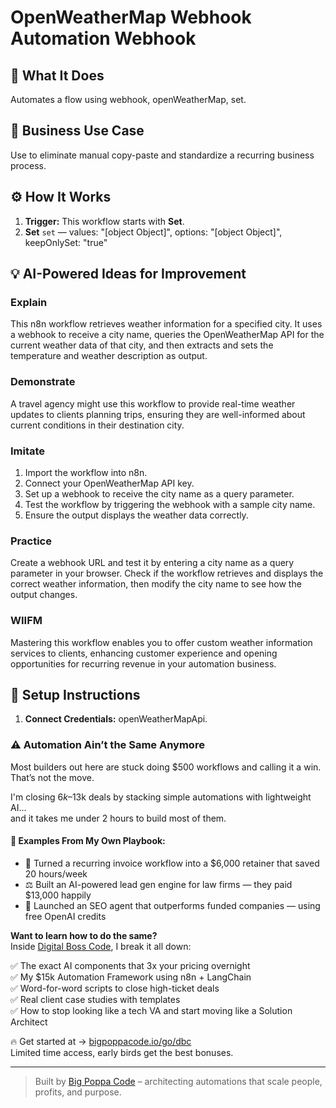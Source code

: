 # OpenWeatherMap Webhook Automation Webhook
  ## 🚀 What It Does
  Automates a flow using webhook, openWeatherMap, set.
  
  ## 💼 Business Use Case
  Use to eliminate manual copy-paste and standardize a recurring business process.
  
  ## ⚙️ How It Works
  1. **Trigger:** This workflow starts with **Set**.
  2. **Set** `set` — values: "[object Object]", options: "[object Object]", keepOnlySet: "true"
  
  ## 💡 AI-Powered Ideas for Improvement
  ### Explain
This n8n workflow retrieves weather information for a specified city. It uses a webhook to receive a city name, queries the OpenWeatherMap API for the current weather data of that city, and then extracts and sets the temperature and weather description as output.

### Demonstrate
A travel agency might use this workflow to provide real-time weather updates to clients planning trips, ensuring they are well-informed about current conditions in their destination city.

### Imitate
1. Import the workflow into n8n.
2. Connect your OpenWeatherMap API key.
3. Set up a webhook to receive the city name as a query parameter.
4. Test the workflow by triggering the webhook with a sample city name.
5. Ensure the output displays the weather data correctly.

### Practice
Create a webhook URL and test it by entering a city name as a query parameter in your browser. Check if the workflow retrieves and displays the correct weather information, then modify the city name to see how the output changes.

### WIIFM
Mastering this workflow enables you to offer custom weather information services to clients, enhancing customer experience and opening opportunities for recurring revenue in your automation business.
  
  ## 🔧 Setup Instructions
  1. **Connect Credentials:** openWeatherMapApi.
  
### ⚠️ Automation Ain’t the Same Anymore

Most builders out here are stuck doing $500 workflows and calling it a win.  
That’s not the move.  

I'm closing $6k–$13k deals by stacking simple automations with lightweight AI...  
and it takes me under 2 hours to build most of them.

#### 🧠 Examples From My Own Playbook:
- 🔁 Turned a recurring invoice workflow into a $6,000 retainer that saved 20 hours/week  
- ⚖️ Built an AI-powered lead gen engine for law firms — they paid $13,000 happily  
- 🚀 Launched an SEO agent that outperforms funded companies — using free OpenAI credits  

**Want to learn how to do the same?**  
Inside [Digital Boss Code](https://bigpoppacode.io/go/dbc), I break it all down:

✅ The exact AI components that 3x your pricing overnight  
✅ My $15k Automation Framework using n8n + LangChain  
✅ Word-for-word scripts to close high-ticket deals  
✅ Real client case studies with templates  
✅ How to stop looking like a tech VA and start moving like a Solution Architect  

🔥 Get started at → [bigpoppacode.io/go/dbc](https://bigpoppacode.io/go/dbc)  
Limited time access, early birds get the best bonuses.

---
> Built by [Big Poppa Code](https://bigpoppacode.io) – architecting automations that scale people, profits, and purpose.
  